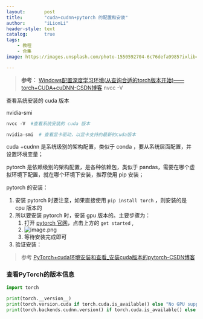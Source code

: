```yaml
---
layout:       post
title:        "cuda+cudnn+pytorch 的配置和安装"
author:       "iLionLi"
header-style: text
catalog:      true
tags:
    - 教程
    - 合集
image: https://images.unsplash.com/photo-1550592704-6c76defa9985?ixlib=rb-.0.3&ixid=MnwxMjA3fDB8MHxwaG90by1wYWdlfHx8fGVufDB8fHx8&auto=format&fit=crop&w=300&q=80

---
```



>**参考：**
>[Windows配置深度学习环境(从查询合适的torch版本开始)——torch+CUDA+cuDNN-CSDN博客](https://blog.csdn.net/weixin_52010459/article/details/135738177)
nvcc -V 

查看系统安装的 cuda 版本

nvidia-smi 

```python
nvcc -V  #查看系统安装的 cuda 版本

nvidia-smi  # 查看显卡驱动，以显卡支持的最新的cuda版本
```

cuda +cudnn 是系统级别的架构配置，类似于 conda ，要从系统层面配置，并设置环境变量；

pytorch 是依赖级别的架构配置，是各种依赖包，类似于 pandas，需要在哪个虚拟环境下配置，就在哪个环境下安装，推荐使用 pip 安装；


pytorch 的安装：



1. 安装 pytorch 时要注意，如果直接使用 `pip install torch` ，则安装的是 cpu 版本的
2. 所以要安装 pytorch 时，安装 gpu 版本的。主要步骤为：
	1. 打开 [pytorch 官网](https://pytorch.org/)，点击上方的 `get started` ,
	2. ![image.png](https://ilionli.oss-cn-chengdu.aliyuncs.com/image/202501041125600.png)
	3. 等待安装完成即可
3. 验证安装：
 > 参考 [PyTorch+cuda环境安装和查看_安装cuda版本的pytorch-CSDN博客](https://blog.csdn.net/jingdoba/article/details/136248370)  

### 查看PyTorch的版本信息    

```python
import torch
 
print(torch.__version__)
print(torch.version.cuda if torch.cuda.is_available() else "No GPU support")
print(torch.backends.cudnn.version() if torch.cuda.is_available() else "No GPU support")
``` 


 

